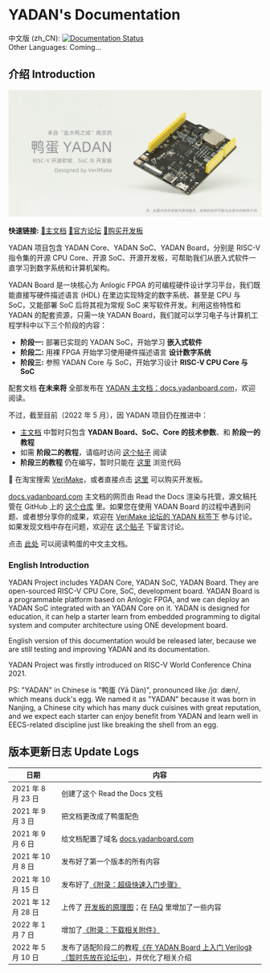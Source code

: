 # YADAN's Documentation  

中文版 (zh_CN): [![Documentation Status](https://readthedocs.org/projects/yadan/badge/?version=latest)](http://docs.yadanboard.com/zh_CN/latest/?badge=latest)  
Other Languages: Coming...  

## 介绍 Introduction  

[![](docs/source/imgs/img_00_01.jpg)](http://docs.yadanboard.com/)  

**快速链接:** [📖主文档](http://docs.yadanboard.com/) [🥂官方论坛](https://verimake.com/t/YADAN) [🛒购买开发板](https://item.taobao.com/item.htm?id=663934271655)  

YADAN 项目包含 YADAN Core、YADAN SoC、YADAN Board，分别是 RISC-V 指令集的开源 CPU Core、开源 SoC、开源开发板，可帮助我们从嵌入式软件一直学习到数字系统和计算机架构。  

YADAN Board 是一块核心为 Anlogic FPGA 的可编程硬件设计学习平台，我们既能直接写硬件描述语言 (HDL) 在里边实现特定的数字系统、甚至是 CPU 与 SoC，又能部署 SoC 后将其视为常规 SoC 来写软件开发。利用这些特性和 YADAN 的配套资源，只需一块 YADAN Board，我们就可以学习电子与计算机工程学科中以下三个阶段的内容：  

+ **阶段一:** 部署已实现的 YADAN SoC，开始学习 **嵌入式软件**  
+ **阶段二:** 用裸 FPGA 开始学习使用硬件描述语言 **设计数字系统**  
+ **阶段三:** 参照 YADAN Core 与 SoC，开始学习设计 **RISC-V CPU Core 与 SoC**  

配套文档 **在未来将** 全部发布在 [YADAN 主文档：docs.yadanboard.com](http://docs.yadanboard.com/)，欢迎阅读。  

不过，截至目前（2022 年 5 月），因 YADAN 项目仍在推进中：  
+ [主文档](http://docs.yadanboard.com/) 中暂时只包含 **YADAN Board、SoC、Core 的技术参数**、和 **阶段一的教程**  
+ 如需 **阶段二的教程**，请临时访问 [这个帖子](https://verimake.com/d/144) 阅读  
+ **阶段三的教程** 仍在编写，暂时只能在 [这里](https://gitee.com/verimake/yadansoc) 浏览代码  

🛒 在淘宝搜索 [VeriMake](https://shop219297002.taobao.com)，或者直接点击 [这里](https://item.taobao.com/item.htm?id=663934271655) 可以购买开发板。  

[docs.yadanboard.com](http://docs.yadanboard.com/) 主文档的网页由 Read the Docs 渲染与托管，源文稿托管在 GitHub 上的 [这个仓库](https://github.com/CSY-tvgo/YADAN-Docs) 里。如果您在使用 YADAN Board 的过程中遇到问题、或者想分享你的成果，欢迎在 [VeriMake 论坛的 YADAN 标签下](https://verimake.com/t/YADAN) 参与讨论。如果发现文档中存在问题，欢迎在 [这个贴子](https://verimake.com/d/33) 下留言讨论。  

点击 [此处](http://docs.yadanboard.com/) 可以阅读鸭蛋的中文主文档。  

### English Introduction  
YADAN Project includes YADAN Core, YADAN SoC, YADAN Board. They are open-sourced RISC-V CPU Core, SoC, development board. YADAN Board is a programmable platform based on Anlogic FPGA, and we can deploy an YADAN SoC integrated with an YADAN Core on it. YADAN is designed for education, it can help a starter learn from embedded programming to digital system and computer architecture using ONE development board.  
  
English version of this documentation would be released later, because we are still testing and improving YADAN and its documentation.  
  
YADAN Project was firstly introduced on RISC-V World Conference China 2021.  
  
PS: "YADAN" in Chinese is "鸭蛋 (Yā Dàn)", pronounced like /jɑː dæn/, which means duck's egg. We named it as "YADAN" because it was born in Nanjing, a Chinese city which has many duck cuisines with great reputation, and we expect each starter can enjoy benefit from YADAN and learn well in EECS-related discipline just like breaking the shell from an egg.  
  
## 版本更新日志 Update Logs  
  
| 日期                | 内容                                                                                                                                                       |
| ------------------- | ---------------------------------------------------------------------------------------------------------------------------------------------------------- |
| 2021 年 8 月 23 日  | 创建了这个 Read the Docs 文档                                                                                                                              |
| 2021 年 9 月 3 日   | 把文档更改成了鸭蛋配色                                                                                                                                     |
| 2021 年 9 月 6 日   | 给文档配置了域名 [docs.yadanboard.com](http://docs.yadanboard.com)                                                                                         |
| 2021 年 10 月 8 日  | 发布好了第一个版本的所有内容                                                                                                                               |
| 2021 年 10 月 15 日 | 发布好了[《附录：超级快速入门步骤》](http://docs.yadanboard.com/zh_CN/latest/chap6.html)                                                                   |
| 2021 年 12 月 28 日 | 上传了 [开发板的原理图](http://docs.yadanboard.com/zh_CN/latest/chap1.html)；在 [FAQ](http://docs.yadanboard.com/zh_CN/latest/chap7.html) 里增加了一些内容 |
| 2022 年 1 月 7 日   | 增加了[《附录：下载相关附件》](http://docs.yadanboard.com/zh_CN/latest/chap8.html)                                                                         |
| 2022 年 5 月 10 日  | 发布了适配阶段二的教程[《在 YADAN Board 上入门 Verilog》（暂时先放在论坛中）](https://verimake.com/d/144)，并优化了相关介绍                                |

